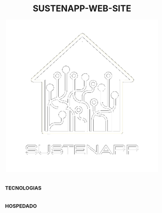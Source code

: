 <h1 align=center>SUSTENAPP-WEB-SITE</h1>

<p align="center">
  <img src="logo_sustenapp.png" width="500">
</p>
    
#
### TECNOLOGIAS

#
### HOSPEDADO

